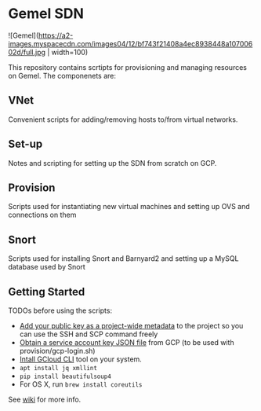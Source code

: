 Gemel SDN
=========

![Gemel](https://a2-images.myspacecdn.com/images04/12/bf743f21408a4ec8938448a10700602d/full.jpg | width=100)

This repository contains scrtipts for provisioning and managing resources on Gemel. The componenets are:

VNet
----
Convenient scripts for adding/removing hosts to/from virtual networks.

Set-up
------
Notes and scripting for setting up the SDN from scratch on GCP.

Provision
---------
Scripts used for instantiating new virtual machines and setting up OVS and connections on them

Snort
---------
Scripts used for installing Snort and Barnyard2 and setting up a MySQL database used by Snort

Getting Started
---------------

TODOs before using the scripts:

* [Add your public key as a project-wide metadata](https://cloud.google.com/compute/docs/storing-retrieving-metadata#projectwide) to the project so you can use the SSH and SCP command freely
* [Obtain a service account key JSON file](https://cloud.google.com/iam/docs/creating-managing-service-account-keys) from GCP (to be used with provision/gcp-login.sh)
* [Intall GCloud CLI](https://devopscube.com/setup-google-cloud-clisdk/) tool on your system.
* `apt install jq xmllint`
* `pip install beautifulsoup4`
* For OS X, run `brew install coreutils`

See [wiki](https://github.com/simorgh-project/gemel-sdn/wiki/) for more info.

